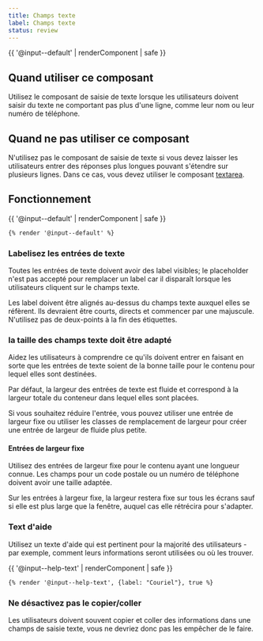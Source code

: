 ```yaml
---
title: Champs texte
label: Champs texte
status: review
---
```


{{ '@input--default' | renderComponent | safe }}

## Quand utiliser ce composant

Utilisez le composant de saisie de texte lorsque les utilisateurs doivent saisir
du texte ne comportant pas plus d'une ligne, comme leur nom ou leur numéro de
téléphone.

## Quand ne pas utiliser ce composant

N'utilisez pas le composant de saisie de texte si vous devez laisser les
utilisateurs entrer des réponses plus longues pouvant s'étendre sur plusieurs
lignes. Dans ce cas, vous devez utiliser le composant [textarea](./textarea).

## Fonctionnement

{{ '@input--default' | renderComponent | safe }}

```html
{% render '@input--default' %}
```

### Labelisez les entrées de texte

Toutes les entrées de texte doivent avoir des label visibles; le placeholder
n'est pas accepté pour remplacer un label car il disparaît lorsque les
utilisateurs cliquent sur le champs texte.

Les label doivent être alignés au-dessus du champs texte auxquel elles se
réfèrent. Ils devraient être courts, directs et commencer par une majuscule.
N'utilisez pas de deux-points à la fin des étiquettes.

### la taille des champs texte doit être adapté

Aidez les utilisateurs à comprendre ce qu'ils doivent entrer en faisant en sorte
que les entrées de texte soient de la bonne taille pour le contenu pour lequel
elles sont destinées.

Par défaut, la largeur des entrées de texte est fluide et correspond à la
largeur totale du conteneur dans lequel elles sont placées.

Si vous souhaitez réduire l'entrée, vous pouvez utiliser une entrée de largeur
fixe ou utiliser les classes de remplacement de largeur pour créer une entrée de
largeur de fluide plus petite.

#### Entrées de largeur fixe

Utilisez des entrées de largeur fixe pour le contenu ayant une longueur
connue. Les champs pour un code postale ou un numéro de téléphone doivent avoir
une taille adaptée.

Sur les entrées à largeur fixe, la largeur restera fixe sur tous les écrans sauf
si elle est plus large que la fenêtre, auquel cas elle rétrécira pour s'adapter.

### Text d'aide

Utilisez un texte d'aide qui est pertinent pour la majorité des utilisateurs -
par exemple, comment leurs informations seront utilisées ou où les trouver.

{{ '@input--help-text' | renderComponent | safe }}

```html
{% render '@input--help-text', {label: "Couriel"}, true %}
```

### Ne désactivez pas le copier/coller

Les utilisateurs doivent souvent copier et coller des informations dans une
champs de saisie texte, vous ne devriez donc pas les empêcher de le faire.
